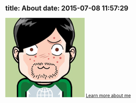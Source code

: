 title: About
date: 2015-07-08 11:57:29
---
![Image](worldfs2.png)
[Learn more about me](https://fsworld009.github.io)